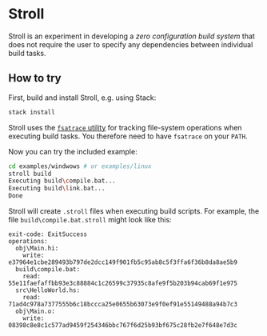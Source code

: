 # Stroll

Stroll is an experiment in developing a *zero configuration build system* that does not
require the user to specify any dependencies between individual build tasks.

## How to try

First, build and install Stroll, e.g. using Stack:

```bash
stack install
```

Stroll uses the [`fsatrace` utility](https://github.com/jacereda/fsatrace) for
tracking file-system operations when executing build tasks. You therefore need
to have `fsatrace` on your `PATH`.

Now you can try the included example:

```bash
cd examples/windwows # or examples/linux
stroll build
Executing build\compile.bat...
Executing build\link.bat...
Done
```

Stroll will create `.stroll` files when executing build scripts. For example, the file
`build\compile.bat.stroll` might look like this:

```
exit-code: ExitSuccess
operations:
  obj\Main.hi:
    write: e37964e1cbe289493b797de2dcc149f901fb5c95ab8c5f3ffa6f36b8da8ae5b9
  build\compile.bat:
    read: 55e11faefaffbb93e3c88884c1c26599c37935c8afe9f5b203b94cab69f1e975
  src\HelloWorld.hs:
    read: 71ad4c978a7377555b6c18bccca25e0655b63073e9f0ef91e55149488a94b7c3
  obj\Main.o:
    write: 08398c8e8c1c577ad9459f254346bbc767f6d25b93bf675c28fb2e7f648e7d3c
```
